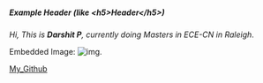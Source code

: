 ##### Example Header (like \<h5\>Header\</h5\>)

*Hi, This is **Darshit P**, currently doing Masters in ECE-CN in Raleigh*.

Embedded Image: ![img](https://media.licdn.com/mpr/mpr/shrinknp_200_200/AAEAAQAAAAAAAAksAAAAJGQzODM1YjQzLTAyNWUtNGE0MC04OTQ0LTAyNzgyOTUzYzczNw.jpg).

[My_Github](https://github.com/dupandit)
    
